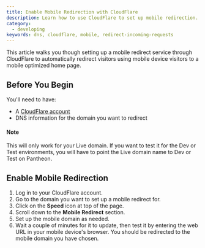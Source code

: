 ```yaml
---
title: Enable Mobile Redirection with CloudFlare
description: Learn how to use CloudFlare to set up mobile redirection.
category:
  - developing
keywords: dns, cloudflare, mobile, redirect-incoming-requests
---
```

This article walks you though setting up a mobile redirect service through CloudFlare to automatically redirect visitors using mobile device visitors to a mobile optimized home page.


## Before You Begin

You'll need to have:  
- A [CloudFlare account](https://www.cloudflare.com/a/sign-up)  
- DNS information for the domain you want to redirect

<div class="alert alert-info" role="alert">
<h4>Note</h4>
This will only work for your Live domain. If you want to test it for the Dev or Test environments, you will have to point the Live domain name to Dev or Test on Pantheon.</div>


## Enable Mobile Redirection
1. Log in to your CloudFlare account.
2. Go to the domain you want to set up a mobile redirect for.
3. Click on the **Speed** icon at top of the page.
4. Scroll down to the **Mobile Redirect** section.
5. Set up the mobile domain as needed.
6. Wait a couple of minutes for it to update, then test it by entering the web URL in your mobile device's browser. You should be redirected to the mobile domain you have chosen.
